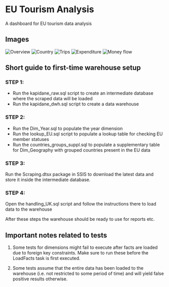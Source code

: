 # EU Tourism Analysis

A dashboard for EU tourism data analysis

## Images

![Overview](https://firebasestorage.googleapis.com/v0/b/my-projects-showcase.appspot.com/o/app-screenshots%2F7%2F1.png?alt=media&token=e8330d46-3033-4166-8647-7cd4a23fe81f)
![Country](https://firebasestorage.googleapis.com/v0/b/my-projects-showcase.appspot.com/o/app-screenshots%2F7%2F2.png?alt=media&token=1b546c8d-273d-42a3-8e77-d800cad6541f)
![Trips](https://firebasestorage.googleapis.com/v0/b/my-projects-showcase.appspot.com/o/app-screenshots%2F7%2F3.png?alt=media&token=6456933b-3f61-4cc4-b8ce-0aac7ddb373f)
![Expenditure](https://firebasestorage.googleapis.com/v0/b/my-projects-showcase.appspot.com/o/app-screenshots%2F7%2F4.png?alt=media&token=5e4c7a6f-00e5-4e90-b0e6-262e41759830)
![Money flow](https://firebasestorage.googleapis.com/v0/b/my-projects-showcase.appspot.com/o/app-screenshots%2F7%2F5.png?alt=media&token=bb1b8299-b60f-4ecd-8894-7d780b4a14e6)

## Short guide to first-time warehouse setup

### STEP 1:
- Run the kapidane_raw.sql script to create an intermediate database where the scraped data will be loaded
- Run the kapidane_dwh.sql script to create a data warehouse

### STEP 2:
- Run the Dim_Year.sql to populate the year dimension
- Run the lookup_EU.sql script to populate a lookup table for checking EU member statuses
- Run the countries_groups_suppl.sql to populate a supplementary table for Dim_Geography with grouped countries present in the EU data

### STEP 3:
Run the Scraping.dtsx package in SSIS to download the latest data and store it inside the intermediate database.

### STEP 4:
Open the handling_UK.sql script and follow the instructions there to load data to the warehouse

After these steps the warehouse should be ready to use for reports etc.

## Important notes related to tests

1. Some tests for dimensions might fail to execute after facts are loaded due to foreign key constraints. Make sure to run these before the LoadFacts task is first executed.

2. Some tests assume that the entire data has been loaded to the warehouse (i.e. not restricted to some period of time) and will yield false positive results otherwise.


